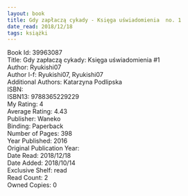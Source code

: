 ```yaml
---
layout: book
title: Gdy zapłaczą cykady - Księga uświadomienia  no. 1
date_read: 2018/12/18
tags: książki
---
```


Book Id: 39963087<br />
Title: Gdy zapłaczą cykady: Księga uświadomienia #1<br />
Author: Ryukishi07<br />
Author l-f: Ryukishi07, Ryukishi07<br />
Additional Authors: Katarzyna Podlipska<br />
ISBN: <br />
ISBN13: 9788365229229<br />
My Rating: 4<br />
Average Rating: 4.43<br />
Publisher: Waneko<br />
Binding: Paperback<br />
Number of Pages: 398<br />
Year Published: 2016<br />
Original Publication Year: <br />
Date Read: 2018/12/18<br />
Date Added: 2018/10/14<br />
Exclusive Shelf: read<br />
Read Count: 2<br />
Owned Copies: 0<br />


